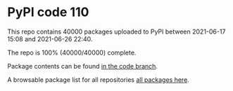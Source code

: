 # PyPI code 110

This repo contains 40000 packages uploaded to PyPI between 
2021-06-17 15:08 and 2021-06-26 22:40.

The repo is 100% (40000/40000) complete.

Package contents can be found [in the code branch](https://github.com/pypi-data/pypi-mirror-110/tree/code/packages).

A browsable package list for all repositories [all packages here](https://pypi-data.github.io/website/repositories/pypi-mirror-110).


